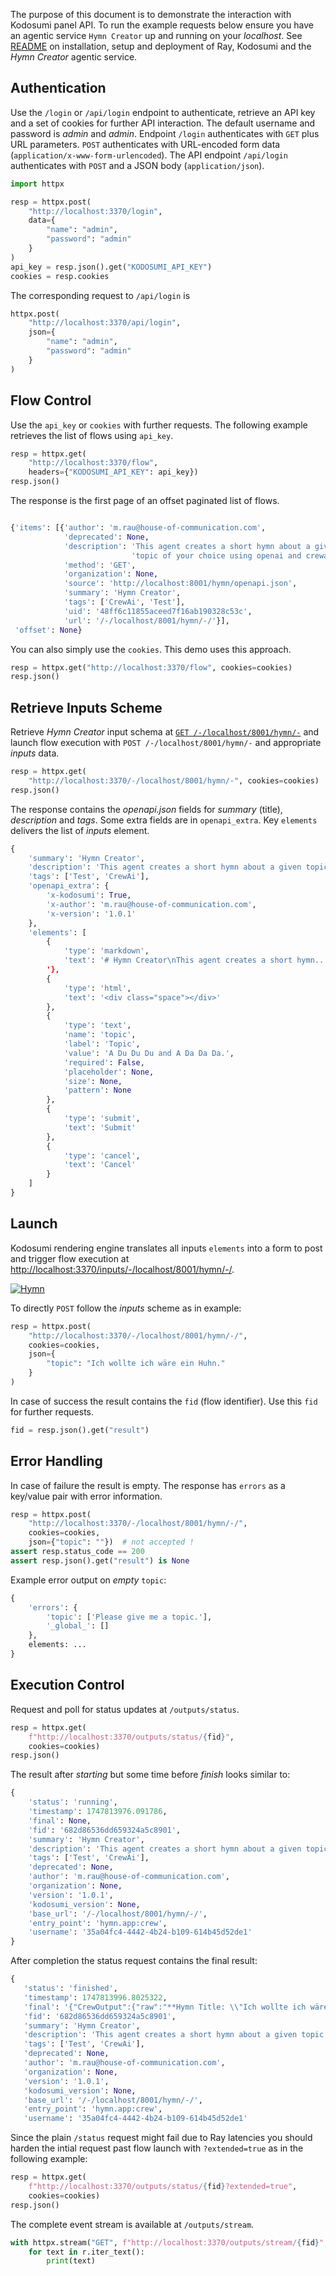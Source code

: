 The purpose of this document is to demonstrate the interaction with Kodosumi panel API. To run the example requests below ensure you have an agentic service `Hymn Creator` up and running on your _localhost_. See [README](../README.md) on installation, setup and deployment of Ray, Kodosumi and the _Hymn Creator_ agentic service.

## Authentication

Use the `/login` or `/api/login` endpoint to authenticate, retrieve an API key and a set of cookies for further API interaction. The default username and password is _admin_ and _admin_. Endpoint `/login` authenticates with `GET` plus URL parameters. `POST` authenticates with URL-encoded form data (`application/x-www-form-urlencoded`). The API endpoint `/api/login` authenticates with `POST` and a JSON body (`application/json`). 

```python
import httpx

resp = httpx.post(
    "http://localhost:3370/login", 
    data={
        "name": "admin", 
        "password": "admin"
    }
)
api_key = resp.json().get("KODOSUMI_API_KEY")
cookies = resp.cookies
```

The corresponding request to `/api/login` is
    
```python
httpx.post(
    "http://localhost:3370/api/login", 
    json={
        "name": "admin", 
        "password": "admin"
    }
)
```

## Flow Control

Use the `api_key` or `cookies` with further requests. The following example retrieves the list of flows using `api_key`.

```python
resp = httpx.get(
    "http://localhost:3370/flow", 
    headers={"KODOSUMI_API_KEY": api_key})
resp.json()
```

The response is the first page of an offset paginated list of flows.

```python

{'items': [{'author': 'm.rau@house-of-communication.com',
            'deprecated': None,
            'description': 'This agent creates a short hymn about a given '
                           'topic of your choice using openai and crewai.',
            'method': 'GET',
            'organization': None,
            'source': 'http://localhost:8001/hymn/openapi.json',
            'summary': 'Hymn Creator',
            'tags': ['CrewAi', 'Test'],
            'uid': '48ff6c11855aceed7f16ab190328c53c',
            'url': '/-/localhost/8001/hymn/-/'}],
 'offset': None}
```

You can also simply use the `cookies`. This demo uses this approach.

```python
resp = httpx.get("http://localhost:3370/flow", cookies=cookies)
resp.json()
```

## Retrieve Inputs Scheme

Retrieve _Hymn Creator_ input schema at [`GET /-/localhost/8001/hymn/-`](http://localhost:3370/-/localhost/8001/hymn/-) and launch flow execution with `POST /-/localhost/8001/hymn/-` and appropriate _inputs_  data.

```python
resp = httpx.get(
    "http://localhost:3370/-/localhost/8001/hymn/-", cookies=cookies)
resp.json()
```

The response contains the _openapi.json_ fields for _summary_ (title), _description_ and _tags_. Some extra fields are in `openapi_extra`. Key `elements` delivers the list of _inputs_ element.

```python
{
    'summary': 'Hymn Creator',
    'description': 'This agent creates a short hymn about a given topic...',
    'tags': ['Test', 'CrewAi'],
    'openapi_extra': {
        'x-kodosumi': True,
        'x-author': 'm.rau@house-of-communication.com',
        'x-version': '1.0.1'
    },
    'elements': [
        {
            'type': 'markdown',
            'text': '# Hymn Creator\nThis agent creates a short hymn...
        '},
        {
            'type': 'html', 
            'text': '<div class="space"></div>'
        },
        {
            'type': 'text',
            'name': 'topic',
            'label': 'Topic',
            'value': 'A Du Du Du and A Da Da Da.',
            'required': False,
            'placeholder': None,
            'size': None,
            'pattern': None
        },
        {
            'type': 'submit', 
            'text': 'Submit'
        },
        {
            'type': 'cancel', 
            'text': 'Cancel'
        }
    ]
}
```

## Launch

Kodosumi rendering engine translates all inputs `elements` into a form to post and trigger flow execution at [http://localhost:3370/inputs/-/localhost/8001/hymn/-/](http://localhost:3370/inputs/-/localhost/8001/hymn/-/).

[![Hymn](./panel/thumb/form.png)](./panel/form.png)

To directly `POST` follow the _inputs_ scheme as in example:

```python
resp = httpx.post(
    "http://localhost:3370/-/localhost/8001/hymn/-/", 
    cookies=cookies,
    json={
        "topic": "Ich wollte ich wäre ein Huhn."
    }
)
```

In case of success the result contains the `fid` (flow identifier). Use this `fid` for further requests.

```python
fid = resp.json().get("result")
```

## Error Handling

In case of failure the result is empty. The response has `errors` as a key/value pair with error information.

```python
resp = httpx.post(
    "http://localhost:3370/-/localhost/8001/hymn/-/", 
    cookies=cookies,
    json={"topic": ""})  # not accepted !
assert resp.status_code == 200
assert resp.json().get("result") is None
```

Example error output on _empty_ `topic`:

```python
{
    'errors': {
        'topic': ['Please give me a topic.'], 
        '_global_': []
    },
    elements: ...
}
```

## Execution Control

Request and poll for status updates at `/outputs/status`.

```python
resp = httpx.get(
    f"http://localhost:3370/outputs/status/{fid}", 
    cookies=cookies)
resp.json()
```

The result after _starting_ but some time before _finish_ looks similar to:

```python
{
    'status': 'running',
    'timestamp': 1747813976.091786,
    'final': None,
    'fid': '682d86536dd659324a5c8901',
    'summary': 'Hymn Creator',
    'description': 'This agent creates a short hymn about a given topic...',
    'tags': ['Test', 'CrewAi'],
    'deprecated': None,
    'author': 'm.rau@house-of-communication.com',
    'organization': None,
    'version': '1.0.1',
    'kodosumi_version': None,
    'base_url': '/-/localhost/8001/hymn/-/',
    'entry_point': 'hymn.app:crew',
    'username': '35a04fc4-4442-4b24-b109-614b45d52de1'
}
```

After completion the status request contains the final result:

```python
{
   'status': 'finished',
   'timestamp': 1747813996.8025322,
   'final': '{"CrewOutput":{"raw":"**Hymn Title: \\"Ich wollte ich wäre ein...',
   'fid': '682d86536dd659324a5c8901',
   'summary': 'Hymn Creator',
   'description': 'This agent creates a short hymn about a given topic...',
   'tags': ['Test', 'CrewAi'],
   'deprecated': None,
   'author': 'm.rau@house-of-communication.com',
   'organization': None,
   'version': '1.0.1',
   'kodosumi_version': None,
   'base_url': '/-/localhost/8001/hymn/-/',
   'entry_point': 'hymn.app:crew',
   'username': '35a04fc4-4442-4b24-b109-614b45d52de1'

```
Since the plain `/status` request might fail due to Ray latencies you should harden the intial request past flow launch with `?extended=true` as in the following example:

```python
resp = httpx.get(
    f"http://localhost:3370/outputs/status/{fid}?extended=true", 
    cookies=cookies)
resp.json()
```

The complete event stream is available at `/outputs/stream`.

```python
with httpx.stream("GET", f"http://localhost:3370/outputs/stream/{fid}", cookies=cookies) as r:
    for text in r.iter_text():
        print(text)
```

